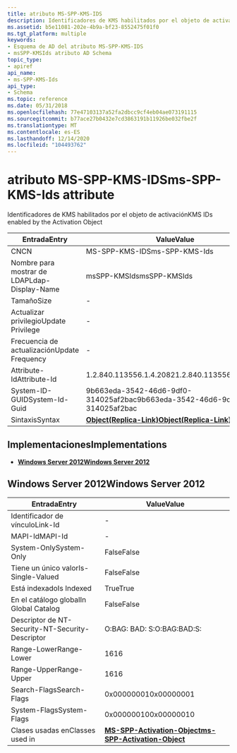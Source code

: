 ```yaml
---
title: atributo MS-SPP-KMS-IDS
description: Identificadores de KMS habilitados por el objeto de activación
ms.assetid: b5e11081-202e-4b9a-bf23-8552475f01f0
ms.tgt_platform: multiple
keywords:
- Esquema de AD del atributo MS-SPP-KMS-IDS
- msSPP-KMSIds atributo AD Schema
topic_type:
- apiref
api_name:
- ms-SPP-KMS-Ids
api_type:
- Schema
ms.topic: reference
ms.date: 05/31/2018
ms.openlocfilehash: 77e47103137a52fa2dbcc9cf4eb04ae073191115
ms.sourcegitcommit: b77ace27b0432e7cd3863191b11926be032fbe2f
ms.translationtype: MT
ms.contentlocale: es-ES
ms.lasthandoff: 12/14/2020
ms.locfileid: "104493762"
---
```

# <a name="ms-spp-kms-ids-attribute"></a><span data-ttu-id="83c7d-105">atributo MS-SPP-KMS-IDS</span><span class="sxs-lookup"><span data-stu-id="83c7d-105">ms-SPP-KMS-Ids attribute</span></span>

<span data-ttu-id="83c7d-106">Identificadores de KMS habilitados por el objeto de activación</span><span class="sxs-lookup"><span data-stu-id="83c7d-106">KMS IDs enabled by the Activation Object</span></span>



| <span data-ttu-id="83c7d-107">Entrada</span><span class="sxs-lookup"><span data-stu-id="83c7d-107">Entry</span></span> | <span data-ttu-id="83c7d-108">Value</span><span class="sxs-lookup"><span data-stu-id="83c7d-108">Value</span></span> |
|-------------------|-------------------------------------------------------|
| <span data-ttu-id="83c7d-109">CN</span><span class="sxs-lookup"><span data-stu-id="83c7d-109">CN</span></span>                | <span data-ttu-id="83c7d-110">MS-SPP-KMS-IDS</span><span class="sxs-lookup"><span data-stu-id="83c7d-110">ms-SPP-KMS-Ids</span></span>                                        |
| <span data-ttu-id="83c7d-111">Nombre para mostrar de LDAP</span><span class="sxs-lookup"><span data-stu-id="83c7d-111">Ldap-Display-Name</span></span> | <span data-ttu-id="83c7d-112">msSPP-KMSIds</span><span class="sxs-lookup"><span data-stu-id="83c7d-112">msSPP-KMSIds</span></span>                                          |
| <span data-ttu-id="83c7d-113">Tamaño</span><span class="sxs-lookup"><span data-stu-id="83c7d-113">Size</span></span>              | \-                                                    |
| <span data-ttu-id="83c7d-114">Actualizar privilegio</span><span class="sxs-lookup"><span data-stu-id="83c7d-114">Update Privilege</span></span>  | \-                                                    |
| <span data-ttu-id="83c7d-115">Frecuencia de actualización</span><span class="sxs-lookup"><span data-stu-id="83c7d-115">Update Frequency</span></span>  | \-                                                    |
| <span data-ttu-id="83c7d-116">Attribute-Id</span><span class="sxs-lookup"><span data-stu-id="83c7d-116">Attribute-Id</span></span>      | <span data-ttu-id="83c7d-117">1.2.840.113556.1.4.2082</span><span class="sxs-lookup"><span data-stu-id="83c7d-117">1.2.840.113556.1.4.2082</span></span>                               |
| <span data-ttu-id="83c7d-118">System-ID-GUID</span><span class="sxs-lookup"><span data-stu-id="83c7d-118">System-Id-Guid</span></span>    | <span data-ttu-id="83c7d-119">9b663eda-3542-46d6-9df0-314025af2bac</span><span class="sxs-lookup"><span data-stu-id="83c7d-119">9b663eda-3542-46d6-9df0-314025af2bac</span></span>                  |
| <span data-ttu-id="83c7d-120">Sintaxis</span><span class="sxs-lookup"><span data-stu-id="83c7d-120">Syntax</span></span>            | [<span data-ttu-id="83c7d-121">**Object(Replica-Link)**</span><span class="sxs-lookup"><span data-stu-id="83c7d-121">**Object(Replica-Link)**</span></span>](s-object-replica-link.md) |



## <a name="implementations"></a><span data-ttu-id="83c7d-122">Implementaciones</span><span class="sxs-lookup"><span data-stu-id="83c7d-122">Implementations</span></span>

-   [<span data-ttu-id="83c7d-123">**Windows Server 2012**</span><span class="sxs-lookup"><span data-stu-id="83c7d-123">**Windows Server 2012**</span></span>](#windows-server-2012)

## <a name="windows-server-2012"></a><span data-ttu-id="83c7d-124">Windows Server 2012</span><span class="sxs-lookup"><span data-stu-id="83c7d-124">Windows Server 2012</span></span>



| <span data-ttu-id="83c7d-125">Entrada</span><span class="sxs-lookup"><span data-stu-id="83c7d-125">Entry</span></span> | <span data-ttu-id="83c7d-126">Value</span><span class="sxs-lookup"><span data-stu-id="83c7d-126">Value</span></span> |
|------------------------|-------------------------------------------------------------------------|
| <span data-ttu-id="83c7d-127">Identificador de vínculo</span><span class="sxs-lookup"><span data-stu-id="83c7d-127">Link-Id</span></span>                | \-                                                                      |
| <span data-ttu-id="83c7d-128">MAPI-Id</span><span class="sxs-lookup"><span data-stu-id="83c7d-128">MAPI-Id</span></span>                | \-                                                                      |
| <span data-ttu-id="83c7d-129">System-Only</span><span class="sxs-lookup"><span data-stu-id="83c7d-129">System-Only</span></span>            | <span data-ttu-id="83c7d-130">False</span><span class="sxs-lookup"><span data-stu-id="83c7d-130">False</span></span>                                                                   |
| <span data-ttu-id="83c7d-131">Tiene un único valor</span><span class="sxs-lookup"><span data-stu-id="83c7d-131">Is-Single-Valued</span></span>       | <span data-ttu-id="83c7d-132">False</span><span class="sxs-lookup"><span data-stu-id="83c7d-132">False</span></span>                                                                   |
| <span data-ttu-id="83c7d-133">Está indexado</span><span class="sxs-lookup"><span data-stu-id="83c7d-133">Is Indexed</span></span>             | <span data-ttu-id="83c7d-134">True</span><span class="sxs-lookup"><span data-stu-id="83c7d-134">True</span></span>                                                                    |
| <span data-ttu-id="83c7d-135">En el catálogo global</span><span class="sxs-lookup"><span data-stu-id="83c7d-135">In Global Catalog</span></span>      | <span data-ttu-id="83c7d-136">False</span><span class="sxs-lookup"><span data-stu-id="83c7d-136">False</span></span>                                                                   |
| <span data-ttu-id="83c7d-137">Descriptor de NT-Security-</span><span class="sxs-lookup"><span data-stu-id="83c7d-137">NT-Security-Descriptor</span></span> | <span data-ttu-id="83c7d-138">O:BAG: BAD: S:</span><span class="sxs-lookup"><span data-stu-id="83c7d-138">O:BAG:BAD:S:</span></span>                                                            |
| <span data-ttu-id="83c7d-139">Range-Lower</span><span class="sxs-lookup"><span data-stu-id="83c7d-139">Range-Lower</span></span>            | <span data-ttu-id="83c7d-140">16</span><span class="sxs-lookup"><span data-stu-id="83c7d-140">16</span></span>                                                                      |
| <span data-ttu-id="83c7d-141">Range-Upper</span><span class="sxs-lookup"><span data-stu-id="83c7d-141">Range-Upper</span></span>            | <span data-ttu-id="83c7d-142">16</span><span class="sxs-lookup"><span data-stu-id="83c7d-142">16</span></span>                                                                      |
| <span data-ttu-id="83c7d-143">Search-Flags</span><span class="sxs-lookup"><span data-stu-id="83c7d-143">Search-Flags</span></span>           | <span data-ttu-id="83c7d-144">0x00000001</span><span class="sxs-lookup"><span data-stu-id="83c7d-144">0x00000001</span></span>                                                              |
| <span data-ttu-id="83c7d-145">System-Flags</span><span class="sxs-lookup"><span data-stu-id="83c7d-145">System-Flags</span></span>           | <span data-ttu-id="83c7d-146">0x00000010</span><span class="sxs-lookup"><span data-stu-id="83c7d-146">0x00000010</span></span>                                                              |
| <span data-ttu-id="83c7d-147">Clases usadas en</span><span class="sxs-lookup"><span data-stu-id="83c7d-147">Classes used in</span></span>        | [<span data-ttu-id="83c7d-148">**MS-SPP-Activation-Object**</span><span class="sxs-lookup"><span data-stu-id="83c7d-148">**ms-SPP-Activation-Object**</span></span>](c-msspp-activationobject.md)<br/> |



 

 





